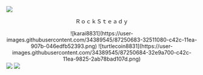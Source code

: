 <img src="https://user-images.githubusercontent.com/34389545/87249000-2d875f00-c422-11ea-9edc-22258a467999.png" align="center">
<div align="center">
 <p style="font-family: monospace">ＲｏｃｋＳｔｅａｄｙ</p> 
</div>
<div align="center">
![karai8831](https://user-images.githubusercontent.com/34389545/87250683-32511080-c42c-11ea-907b-046edfb52393.png)
![turtlecoin8831](https://user-images.githubusercontent.com/34389545/87250684-32e9a700-c42c-11ea-9825-2ab78bad107d.png)
</div>
<img src="https://user-images.githubusercontent.com/34389545/87249001-2f512280-c422-11ea-908c-92c130e40fc6.png" align="center">
<img src="https://user-images.githubusercontent.com/34389545/87249008-3b3ce480-c422-11ea-852b-ef0a3566bd2e.png" align="center">
